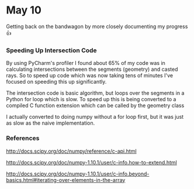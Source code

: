 # May 10

Getting back on the bandwagon by more closely documenting my progress :+1:

### Speeding Up Intersection Code

By using PyCharm's profiler I found about 65% of my code was in calculating intersections between the segments (geometry) and casted rays. So to speed up code which was now taking tens of minutes I've focused on speeding this up significantly.

The intersection code is basic algorithm, but loops over the segments in a Python for loop which is slow. To speed up this is being converted to a compiled C function extension which can be called by the geometry class

I actually converted to doing numpy without a for loop first, but it was just as slow as the naive implementation.

### References
http://docs.scipy.org/doc/numpy/reference/c-api.html

http://docs.scipy.org/doc/numpy-1.10.1/user/c-info.how-to-extend.html

http://docs.scipy.org/doc/numpy-1.10.1/user/c-info.beyond-basics.html#iterating-over-elements-in-the-array
